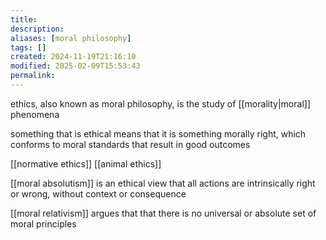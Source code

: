 ```yaml
---
title: 
description: 
aliases: [moral philosophy]
tags: []
created: 2024-11-19T21:16:10
modified: 2025-02-09T15:53:43
permalink:
---
```


ethics, also known as moral philosophy, is the study of [[morality|moral]] phenomena

something that is ethical means that it is something morally right, which conforms to moral standards that result in good outcomes

[[normative ethics]]
[[animal ethics]]



[[moral absolutism]] is an ethical view that all actions are intrinsically right or wrong, without context or consequence

[[moral relativism]] argues that that there is no universal or absolute set of moral principles
